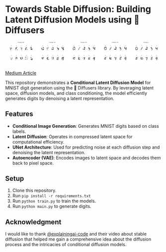 # Towards Stable Diffusion: Building Latent Diffusion Models using 🤗 Diffusers
![denoising process](assets/denoising.png)

[Medium Article](https://medium.com/@nevinbaiju_77488/towards-stable-diffusion-building-latent-diffusion-models-using-diffusers-3bda5cca63ee)

This repository demonstrates a **Conditional Latent Diffusion Model** for MNIST digit generation using the 🤗 Diffusers library. By leveraging latent space, diffusion models, and class conditioning, the model efficiently generates digits by denoising a latent representation. 

## Features

- **Conditional Image Generation**: Generates MNIST digits based on class labels.
- **Latent Diffusion**: Operates in compressed latent space for computational efficiency.
- **UNet Architecture**: Used for predicting noise at each diffusion step and denoising the latent representation.
- **Autoencoder (VAE)**: Encodes images to latent space and decodes them back to pixel space.

## Setup
1) Clone this repository.
2) Run ```pip install -r requirements.txt```
3) Run ```python train.py``` to train the models.
4) Run ```python main.py``` to generate digits.

## Acknowledgment

I would like to thank [@explainingai-code](https://github.com/explainingai-code/) and their video about stable diffusion that helped me gain a comprehensive idea about the diffusion process and the intricacies of conditional diffusion models. 